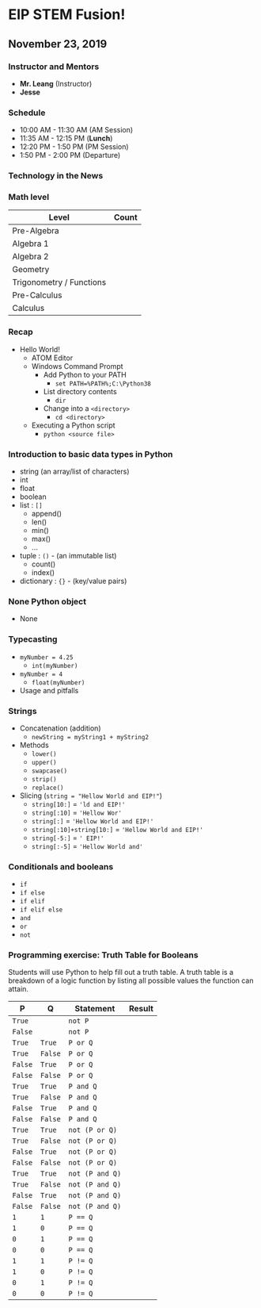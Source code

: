 # EIP STEM Fusion!
## November 23, 2019

### Instructor and Mentors

*  **Mr. Leang** (Instructor) 
*  **Jesse**

### Schedule

*  10:00 AM - 11:30 AM (AM Session)
*  11:35 AM - 12:15 PM (**Lunch**)
*  12:20 PM - 1:50 PM (PM Session)
*  1:50 PM - 2:00 PM (Departure)

### Technology in the News

### Math level

| Level | Count |
|---------|-------|
| Pre-Algebra | |
| Algebra 1 | |
| Algebra 2 | |
| Geometry  | |
| Trigonometry / Functions | |
| Pre-Calculus | |
| Calculus | | 

### Recap

*  Hello World!
    *  ATOM Editor
    *  Windows Command Prompt
        *  Add Python to your PATH
            *  `set PATH=%PATH%;C:\Python38`
        *  List directory contents
            *  `dir`
        *  Change into a `<directory>`
            *  `cd <directory>`
    *  Executing a Python script
        *  `python <source file>`

### Introduction to basic data types in Python

  *  string (an array/list of characters)
  *  int
  *  float
  *  boolean
  *  list : `[]`
      *  append()
      *  len()
      *  min()
      *  max()
      *  ...
  *  tuple : `()` - (an immutable list)
      *  count()
      *  index()
  *  dictionary : `{}` - (key/value pairs)

### None Python object

  *  None
  

### Typecasting

  *  `myNumber = 4.25`
      *  `int(myNumber)`
  *  `myNumber = 4`
      *  `float(myNumber)`
  *  Usage and pitfalls
  
### Strings

  *  Concatenation (addition)
     *  `newString = myString1 + myString2`
  *  Methods
     *  `lower()`
     *  `upper()`
     *  `swapcase()`
     *  `strip()`
     *  `replace()`
  *  Slicing (`string = "Hellow World and EIP!"`)
     *  `string[10:]` = `'ld and EIP!'`
     *  `string[:10]` = `'Hellow Wor'`
     *  `string[:]` = `'Hellow World and EIP!'`
     *  `string[:10]+string[10:]` = `'Hellow World and EIP!'`
     *  `string[-5:]` = `' EIP!'`
     *  `string[:-5]` = `'Hellow World and'`

### Conditionals and booleans

  *  `if`
  *  `if else`
  *  `if elif`
  *  `if elif else`
  *  `and`
  *  `or`
  *  `not`

### Programming exercise: Truth Table for Booleans

Students will use Python to help fill out a truth table.  A truth table is a breakdown of a logic function by listing all possible values the function can attain.

| P | Q | Statement | Result |
|---|---|-----------|--------|
|`True`||`not P`||
|`False`||`not P`||
|`True`|`True`|`P or Q`||
|`True`|`False`|`P or Q`||
|`False`|`True`|`P or Q`||
|`False`|`False`|`P or Q`||
|`True`|`True`|`P and Q`||
|`True`|`False`|`P and Q`||
|`False`|`True`|`P and Q`||
|`False`|`False`|`P and Q`||
|`True`|`True`|`not (P or Q)`||
|`True`|`False`|`not (P or Q)`||
|`False`|`True`|`not (P or Q)`||
|`False`|`False`|`not (P or Q)`||
|`True`|`True`|`not (P and Q)`||
|`True`|`False`|`not (P and Q)`||
|`False`|`True`|`not (P and Q)`||
|`False`|`False`|`not (P and Q)`||
|`1`|`1`|`P == Q`||
|`1`|`0`|`P == Q`||
|`0`|`1`|`P == Q`||
|`0`|`0`|`P == Q`||
|`1`|`1`|`P != Q`||
|`1`|`0`|`P != Q`||
|`0`|`1`|`P != Q`||
|`0`|`0`|`P != Q`||


